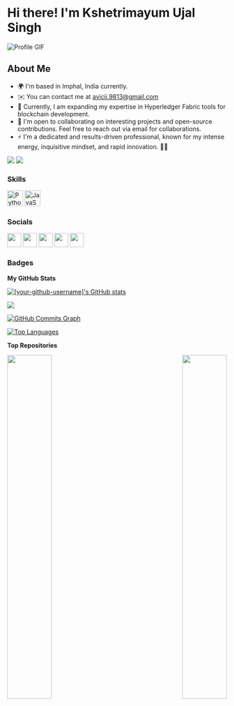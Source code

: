 # Hi there! I'm Kshetrimayum Ujal Singh

![Profile GIF](https://user-images.githubusercontent.com/18350557/176309783-0785949b-9127-417c-8b55-ab5a4333674e.gif)

## About Me

* 🌍  I'm based in Imphal, India currently.
* ✉️  You can contact me at [avicii.9813@gmail.com](mailto:avicii.9813@gmail.com)
* 🧠  Currently, I am expanding my expertise in Hyperledger Fabric tools for blockchain development.
* 🤝  I'm open to collaborating on interesting projects and open-source contributions. Feel free to reach out via email for collaborations.
* ⚡  I'm a dedicated and results-driven professional, known for my intense energy, inquisitive mindset, and rapid innovation. 🤌🏾

<a href="[Your Twitter URL]" target="_blank" rel="noreferrer"><img src="https://img.shields.io/twitter/follow/[your-twitter-handle]?logo=twitter&style=for-the-badge&color=0891b2&labelColor=1c1917" /></a>
<a href="[Your GitHub URL]" target="_blank" rel="noreferrer"><img src="https://img.shields.io/github/followers/[your-github-username]?logo=github&style=for-the-badge&color=0891b2&labelColor=1c1917" /></a>

### Skills

<p align="left">
<a href="https://www.python.org/" target="_blank" rel="noreferrer"><img src="https://raw.githubusercontent.com/danielcranney/readme-generator/main/public/icons/skills/python-colored.svg" width="36" height="36" alt="Python" /></a>
<a href="https://developer.mozilla.org/en-US/docs/Web/JavaScript" target="_blank" rel="noreferrer">
  <img src="ICON_URL_FOR_JAVASCRIPT" width="36" height="36" alt="JavaScript" />
</a>

</p>

### Socials

<p align="left"> 
  <a href="[Discord URL]" target="_blank" rel="noreferrer"><img src="https://raw.githubusercontent.com/danielcranney/readme-generator/main/public/icons/socials/discord.svg" width="32" height="32" /></a> 
  <a href="[GitHub URL]" target="_blank" rel="noreferrer"><img src="https://raw.githubusercontent.com/danielcranney/readme-generator/main/public/icons/socials/github-dark.svg" width="32" height="32" /></a> 
  <a href="[Instagram URL]" target="_blank" rel="noreferrer"><img src="https://raw.githubusercontent.com/danielcranney/readme-generator/main/public/icons/socials/instagram.svg" width="32" height="32" /></a> 
  <a href="[LinkedIn URL]" target="_blank" rel="noreferrer"><img src="https://raw.githubusercontent.com/danielcranney/readme-generator/main/public/icons/socials/linkedin.svg" width="32" height="32" /></a> 
  <a href="[Twitter URL]" target="_blank" rel="noreferrer"><img src="https://raw.githubusercontent.com/danielcranney/readme-generator/main/public/icons/socials/twitter.svg" width="32" height="32" /></a>
</p>

### Badges

<b>My GitHub Stats</b>

<a href="[Your GitHub URL]"><img src="https://github-readme-stats.vercel.app/api?username=[your-github-username]&show_icons=true&hide=&count_private=true&title_color=0891b2&text_color=ffffff&icon_color=0891b2&bg_color=1c1917&hide_border=true&show_icons=true" alt="[your-github-username]'s GitHub stats" /></a>

<a href="[Your GitHub URL]"><img src="https://github-readme-streak-stats.herokuapp.com/?user=[your-github-username]&stroke=ffffff&background=1c1917&ring=0891b2&fire=0891b2&currStreakNum=ffffff&currStreakLabel=0891b2&sideNums=ffffff&sideLabels=ffffff&dates=ffffff&hide_border=true" /></a>

<a href="[Your GitHub URL]"><img src="https://activity-graph.herokuapp.com/graph?username=[your-github-username]&bg_color=1c1917&color=ffffff&line=0891b2&point=ffffff&area_color=1c1917&area=true&hide_border=true&custom_title=GitHub%20Commits%20Graph" alt="GitHub Commits Graph" /></a>

<a href="[Your GitHub URL]" align="left"><img src="https://github-readme-stats.vercel.app/api/top-langs/?username=[your-github-username]&langs_count=10&title_color=0891b2&text_color=ffffff&icon_color=0891b2&bg_color=1c1917&hide_border=true&locale=en&custom_title=Top%20Languages" alt="Top Languages" /></a>

<b>Top Repositories</b>

<div width="100%" align="center">
  <a href="[Your GitHub Repo URL]" align="left"><img align="left" width="45%" src="https://github-readme-stats.vercel.app/api/pin/?username=[your-github-username]&repo=[your-repo-name]&title_color=0891b2&text_color=ffffff&icon_color=0891b2&bg_color=1c1917&hide_border=true&locale=en" /></a>
  <a href="[Your GitHub Repo URL]" align="right"><img align="right" width="45%" src="https://github-readme-stats.vercel.app/api/pin/?username=[your-github-username]&repo=[your-repo-name]&title_color=0891b2&text_color=ffffff&icon_color=0891b2&bg_color=1c1917&hide_border=true&locale=en" /></a>
</div><br /><br /><br /><br /><br /><br /><br />
<!---
[your-github-username]/[your-github-username] is a ✨ special ✨ repository because its `README.md` (this file) appears on your GitHub profile.
You can click the Preview link to take a look at your changes.
--->
